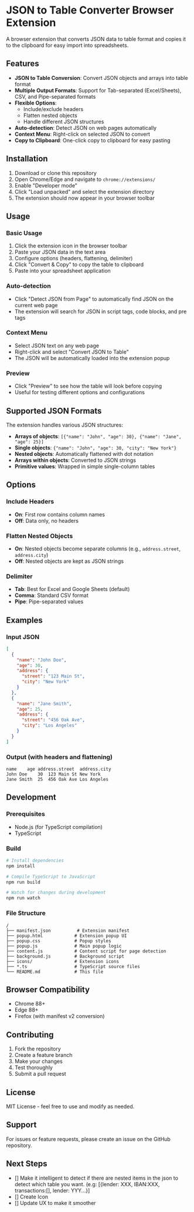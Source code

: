 # JSON to Table Converter Browser Extension

A browser extension that converts JSON data to table format and copies it to the clipboard for easy import into spreadsheets.

## Features

- **JSON to Table Conversion**: Convert JSON objects and arrays into table format
- **Multiple Output Formats**: Support for Tab-separated (Excel/Sheets), CSV, and Pipe-separated formats
- **Flexible Options**: 
  - Include/exclude headers
  - Flatten nested objects
  - Handle different JSON structures
- **Auto-detection**: Detect JSON on web pages automatically
- **Context Menu**: Right-click on selected JSON to convert
- **Copy to Clipboard**: One-click copy to clipboard for easy pasting

## Installation

1. Download or clone this repository
2. Open Chrome/Edge and navigate to `chrome://extensions/`
3. Enable "Developer mode"
4. Click "Load unpacked" and select the extension directory
5. The extension should now appear in your browser toolbar

## Usage

### Basic Usage

1. Click the extension icon in the browser toolbar
2. Paste your JSON data in the text area
3. Configure options (headers, flattening, delimiter)
4. Click "Convert & Copy" to copy the table to clipboard
5. Paste into your spreadsheet application

### Auto-detection

- Click "Detect JSON from Page" to automatically find JSON on the current web page
- The extension will search for JSON in script tags, code blocks, and pre tags

### Context Menu

- Select JSON text on any web page
- Right-click and select "Convert JSON to Table"
- The JSON will be automatically loaded into the extension popup

### Preview

- Click "Preview" to see how the table will look before copying
- Useful for testing different options and configurations

## Supported JSON Formats

The extension handles various JSON structures:

- **Arrays of objects**: `[{"name": "John", "age": 30}, {"name": "Jane", "age": 25}]`
- **Single objects**: `{"name": "John", "age": 30, "city": "New York"}`
- **Nested objects**: Automatically flattened with dot notation
- **Arrays within objects**: Converted to JSON strings
- **Primitive values**: Wrapped in simple single-column tables

## Options

### Include Headers
- **On**: First row contains column names
- **Off**: Data only, no headers

### Flatten Nested Objects
- **On**: Nested objects become separate columns (e.g., `address.street`, `address.city`)
- **Off**: Nested objects are kept as JSON strings

### Delimiter
- **Tab**: Best for Excel and Google Sheets (default)
- **Comma**: Standard CSV format
- **Pipe**: Pipe-separated values

## Examples

### Input JSON
```json
[
  {
    "name": "John Doe",
    "age": 30,
    "address": {
      "street": "123 Main St",
      "city": "New York"
    }
  },
  {
    "name": "Jane Smith",
    "age": 25,
    "address": {
      "street": "456 Oak Ave",
      "city": "Los Angeles"
    }
  }
]
```

### Output (with headers and flattening)
```
name	age	address.street	address.city
John Doe	30	123 Main St	New York
Jane Smith	25	456 Oak Ave	Los Angeles
```

## Development

### Prerequisites
- Node.js (for TypeScript compilation)
- TypeScript

### Build
```bash
# Install dependencies
npm install

# Compile TypeScript to JavaScript
npm run build

# Watch for changes during development
npm run watch
```

### File Structure
```
/
├── manifest.json          # Extension manifest
├── popup.html            # Extension popup UI
├── popup.css             # Popup styles
├── popup.js              # Main popup logic
├── content.js            # Content script for page detection
├── background.js         # Background script
├── icons/                # Extension icons
├── *.ts                  # TypeScript source files
└── README.md             # This file
```

## Browser Compatibility

- Chrome 88+
- Edge 88+
- Firefox (with manifest v2 conversion)

## Contributing

1. Fork the repository
2. Create a feature branch
3. Make your changes
4. Test thoroughly
5. Submit a pull request

## License

MIT License - feel free to use and modify as needed.

## Support

For issues or feature requests, please create an issue on the GitHub repository. 

## Next Steps
- [] Make it intelligent to detect if there are nested items in the json to detect which table you want. (e.g: [{lender: XXX, IBAN:XXX, transactions:[], lender: YYY...}]
- [] Create Icon
- [] Update UX to make it smoother
